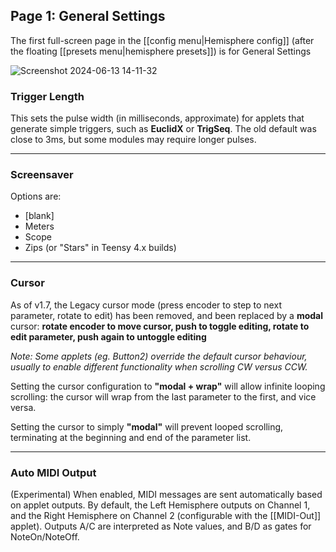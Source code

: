 ## Page 1: General Settings

The first full-screen page in the [[config menu|Hemisphere config]] (after the floating [[presets menu|hemisphere presets]]) is for General Settings

![Screenshot 2024-06-13 14-11-32](https://github.com/djphazer/O_C-Phazerville/assets/109086194/34eed3aa-3307-4734-90d4-a6e65442d4af)

### Trigger Length
This sets the pulse width (in milliseconds, approximate) for applets that generate simple triggers, such as **EuclidX** or **TrigSeq**. The old default was close to 3ms, but some modules may require longer pulses.

***

### Screensaver
Options are:
* [blank]
* Meters
* Scope
* Zips (or "Stars" in Teensy 4.x builds)

***

### Cursor
As of v1.7, the Legacy cursor mode (press encoder to step to next parameter, rotate to edit) has been removed, and been replaced by a **modal** cursor: **rotate encoder to move cursor, push to toggle editing, rotate to edit parameter, push again to untoggle editing**

_Note: Some applets (eg. Button2) override the default cursor behaviour, usually to enable different functionality when scrolling CW versus CCW._

Setting the cursor configuration to **"modal + wrap"** will allow infinite looping scrolling: the cursor will wrap from the last parameter to the first, and vice versa.

Setting the cursor to simply **"modal"** will prevent looped scrolling, terminating at the beginning and end of the parameter list.

***

### Auto MIDI Output
(Experimental) When enabled, MIDI messages are sent automatically based on applet outputs. By default, the Left Hemisphere outputs on Channel 1, and the Right Hemisphere on Channel 2 (configurable with the [[MIDI-Out]] applet). Outputs A/C are interpreted as Note values, and B/D as gates for NoteOn/NoteOff.